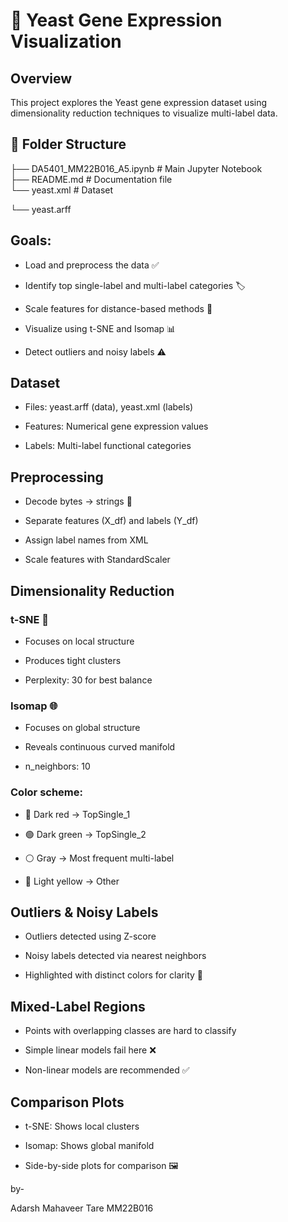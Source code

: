 # 🧬 Yeast Gene Expression Visualization

## Overview

This project explores the Yeast gene expression dataset using dimensionality reduction techniques to visualize multi-label data.

## 📂 Folder Structure  

├── DA5401_MM22B016_A5.ipynb           # Main Jupyter Notebook  
├── README.md                          # Documentation file  
└── yeast.xml                          # Dataset

└── yeast.arff


## Goals:

* Load and preprocess the data ✅

* Identify top single-label and multi-label categories 🏷️

* Scale features for distance-based methods 📏

* Visualize using t-SNE and Isomap 📊

* Detect outliers and noisy labels ⚠️

## Dataset

* Files: yeast.arff (data), yeast.xml (labels)

* Features: Numerical gene expression values

* Labels: Multi-label functional categories

## Preprocessing

* Decode bytes → strings 📝

* Separate features (X_df) and labels (Y_df)

* Assign label names from XML

* Scale features with StandardScaler

## Dimensionality Reduction
### t-SNE 🎯

* Focuses on local structure

* Produces tight clusters

* Perplexity: 30 for best balance

### Isomap 🌐

* Focuses on global structure

* Reveals continuous curved manifold

* n_neighbors: 10

### Color scheme:

* 🔴 Dark red → TopSingle_1

* 🟢 Dark green → TopSingle_2

* ⚪ Gray → Most frequent multi-label

* 💛 Light yellow → Other

## Outliers & Noisy Labels

* Outliers detected using Z-score

* Noisy labels detected via nearest neighbors

* Highlighted with distinct colors for clarity 🔎

## Mixed-Label Regions

* Points with overlapping classes are hard to classify

* Simple linear models fail here ❌

* Non-linear models are recommended ✅

## Comparison Plots

* t-SNE: Shows local clusters

* Isomap: Shows global manifold

* Side-by-side plots for comparison 🖼️

by-

Adarsh Mahaveer Tare
MM22B016
